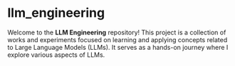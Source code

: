 # llm_engineering
Welcome to the **LLM Engineering** repository! This project is a collection of works and experiments focused on learning and applying concepts related to Large Language Models (LLMs). It serves as a hands-on journey where I explore various aspects of LLMs.
